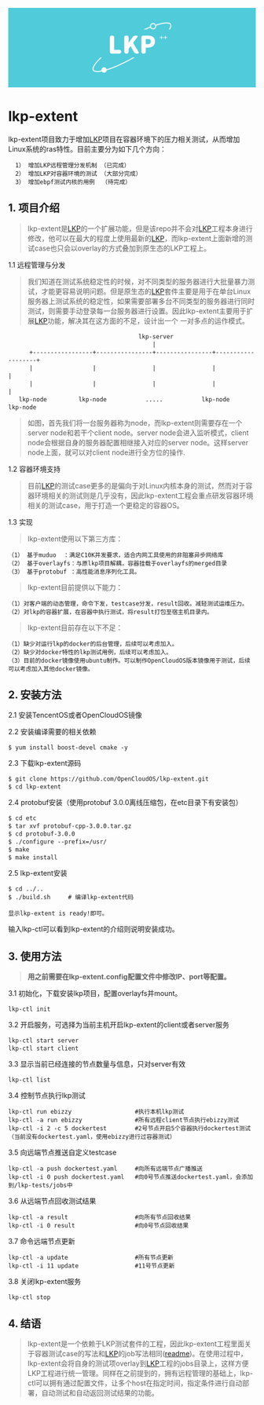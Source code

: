 ![img](images/lkp.png)

# lkp-extent

lkp-extent项目致力于增加[LKP](https://github.com/intel/lkp-tests "LKP")项目在容器环境下的压力相关测试，从而增加Linux系统的ras特性。目前主要分为如下几个方向：
```
  1） 增加LKP远程管理分发机制 （已完成）
  2） 增加LKP对容器环境的测试 （大部分完成）
  3） 增加ebpf测试内核的用例  （待完成）
```

## 1. 项目介绍

  >lkp-extent是[LKP](https://github.com/intel/lkp-tests "LKP")的一个扩展功能，但是该repo并不会对[LKP](https://github.com/intel/lkp-tests "LKP")工程本身进行修改，他可以在最大的程度上使用最新的[LKP](https://github.com/intel/lkp-tests "LKP")，而lkp-extent上面新增的测试case也只会以overlay的方式叠加到原生态的LKP工程上。

  1.1 远程管理与分发
  >我们知道在测试系统稳定性的时候，对不同类型的服务器进行大批量暴力测试，才能更容易说明问题。但是原生态的[LKP](https://github.com/intel/lkp-tests "LKP")套件主要是用于在单台Linux服务器上测试系统的稳定性，如果需要部署多台不同类型的服务器进行同时测试，则需要手动登录每一台服务器进行设置。因此lkp-extent主要用于扩展[LKP](https://github.com/intel/lkp-tests "LKP")功能，解决其在这方面的不足，设计出一个 一对多点的运作模式。

                                         lkp-server
                                             |
          +-----------------+----------------+----------------+-------------------+
          |                 |                |                |                   |
          |                 |                |                |                   |
       lkp-node         lkp-node           .....           lkp-node           lkp-node

  >如图，首先我们将一台服务器称为node，而lkp-extent则需要存在一个server node和若干个client node。server node会进入监听模式，client node会根据自身的服务器配置相继接入对应的server node。这样server node上面，就可以对client node进行全方位的操作.

  1.2 容器环境支持

  >目前[LKP](https://github.com/intel/lkp-tests "LKP")的测试case更多的是偏向于对Linux内核本身的测试，然而对于容器环境相关的测试则是几乎没有，因此lkp-extent工程会重点研发容器环境相关的测试case，用于打造一个更稳定的容器OS。
  
  1.3 实现
  >lkp-extent使用以下第三方库：
   ```
  （1） 基于muduo  ：满足C10K并发要求，适合内网工具使用的非阻塞异步网络库
  （2） 基于overlayfs：与原lkp项目解耦，容器挂载于overlayfs的merged目录
  （3） 基于protobuf ：高性能消息序列化工具。
   ```
  
  >lkp-extent目前提供以下能力：
   ```
  （1）对客户端的动态管理，命令下发，testcase分发，result回收。减轻测试运维压力。
  （2）对lkp的容器扩展，在容器中执行测试，将result打包至宿主机目录内。
   ```
  
  >lkp-extent目前存在以下不足：
   ```
  （1）缺少对运行lkp的docker的后台管理，后续可以考虑加入。
  （2）缺少对docker特性的lkp测试用例，后续可以考虑加入。
  （3）目前的docker镜像使用ubuntu制作。可以制作OpenCloudOS版本镜像用于测试，后续可以考虑加入其他docker镜像。
  ```
## 2. 安装方法
  2.1 安装TencentOS或者OpenCloudOS镜像

  2.2 安装编译需要的相关依赖
  ```
  $ yum install boost-devel cmake -y
  ```
  2.3 下载lkp-extent源码
  ```
  $ git clone https://github.com/OpenCloudOS/lkp-extent.git
  $ cd lkp-extent
  ```
  
  2.4 protobuf安装（使用protobuf 3.0.0离线压缩包，在etc目录下有安装包）
  ```
  $ cd etc
  $ tar xvf protobuf-cpp-3.0.0.tar.gz
  $ cd protobuf-3.0.0
  $ ./configure --prefix=/usr/
  $ make
  $ make install
  ```
  
  2.5 lkp-extent安装
  
  ```
  $ cd ../..
  $ ./build.sh     # 编译lkp-extent代码
  
  显示lkp-extent is ready!即可。
  ```
  
  输入lkp-ctl可以看到lkp-extent的介绍则说明安装成功。
 
## 3. 使用方法

  >**用之前需要在lkp-extent.config配置文件中修改IP、port等配置。**
  
  3.1 初始化，下载安装lkp项目，配置overlayfs并mount。
  ```
  lkp-ctl init
  ```

  3.2 开启服务，可选择为当前主机开启lkp-extent的client或者server服务
  ```
  lkp-ctl start server  
  lkp-ctl start client
  ```
    
  3.3 显示当前已经连接的节点数量与信息，只对server有效
  ```
  lkp-ctl list
  ```
    
  3.4 控制节点执行lkp测试
  ```
  lkp-ctl run ebizzy                  #执行本机lkp测试  
  lkp-ctl -a run ebizzy               #所有远程client节点执行ebizzy测试   
  lkp-ctl -i 2 -c 5 dockertest        #2号节点开启5个容器执行dockertest测试（当前没有dockertest.yaml，使用ebizzy进行过容器测试）
  ```
  
  3.5 向远端节点推送自定义testcase
  ```
  lkp-ctl -a push dockertest.yaml     #向所有远端节点广播推送  
  lkp-ctl -i 0 push dockertest.yaml   #向0号节点推送dockertest.yaml，会添加到/lkp-tests/jobs中
  ```
    
  3.6 从远端节点回收测试结果
  ```
  lkp-ctl -a result                   #向所有节点回收结果
  lkp-ctl -i 0 result                 #向0号节点回收结果
  ```
    
  3.7 命令远端节点更新
  ```
  lkp-ctl -a update                   #所有节点更新
  lkp-ctl -i 11 update                #11号节点更新
  ```
    
  3.8 关闭lkp-extent服务
  ```
  lkp-ctl stop
  ```
  
  ## 4. 结语
  
  >lkp-extent是一个依赖于LKP测试套件的工程，因此lkp-extent工程里面关于容器测试case的写法和[LKP](https://github.com/intel/lkp-tests "LKP")的job写法相同([readme](https://github.com/intel/lkp-tests/blob/master/doc/add-testcase.md "how to"))。在使用过程中，lkp-extent会将自身的测试项overlay到[LKP](https://github.com/intel/lkp-tests "LKP")工程的jobs目录上，这样方便LKP工程进行统一管理。同样在之前提到的，拥有远程管理的基础上，lkp-ctl可以拥有通过配置文件，让多个host在指定时间，指定条件进行自动部署，自动测试和自动返回测试结果的功能。
  
